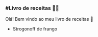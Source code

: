 ### #Livro de receitas :man_cook:

Olá! Bem vindo ao meu livro de receitas :wave:

- Strogonoff de frango